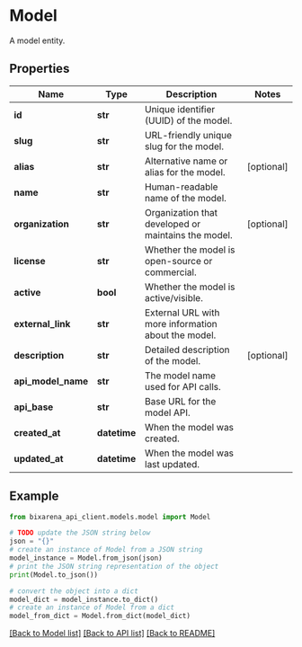 # Model

A model entity.

## Properties

| Name               | Type         | Description                                         | Notes      |
| ------------------ | ------------ | --------------------------------------------------- | ---------- |
| **id**             | **str**      | Unique identifier (UUID) of the model.              |
| **slug**           | **str**      | URL-friendly unique slug for the model.             |
| **alias**          | **str**      | Alternative name or alias for the model.            | [optional] |
| **name**           | **str**      | Human-readable name of the model.                   |
| **organization**   | **str**      | Organization that developed or maintains the model. | [optional] |
| **license**        | **str**      | Whether the model is open-source or commercial.     |
| **active**         | **bool**     | Whether the model is active/visible.                |
| **external_link**  | **str**      | External URL with more information about the model. |
| **description**    | **str**      | Detailed description of the model.                  | [optional] |
| **api_model_name** | **str**      | The model name used for API calls.                  |
| **api_base**       | **str**      | Base URL for the model API.                         |
| **created_at**     | **datetime** | When the model was created.                         |
| **updated_at**     | **datetime** | When the model was last updated.                    |

## Example

```python
from bixarena_api_client.models.model import Model

# TODO update the JSON string below
json = "{}"
# create an instance of Model from a JSON string
model_instance = Model.from_json(json)
# print the JSON string representation of the object
print(Model.to_json())

# convert the object into a dict
model_dict = model_instance.to_dict()
# create an instance of Model from a dict
model_from_dict = Model.from_dict(model_dict)
```

[[Back to Model list]](../README.md#documentation-for-models) [[Back to API list]](../README.md#documentation-for-api-endpoints) [[Back to README]](../README.md)
